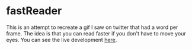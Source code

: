 # fastReader

This is an attempt to recreate a gif I saw on twitter that had a word per frame. The idea is that you can read faster if you don't have to move your eyes. You can see the live development [here](https://youtu.be/BCfzxl6-Dtk).
